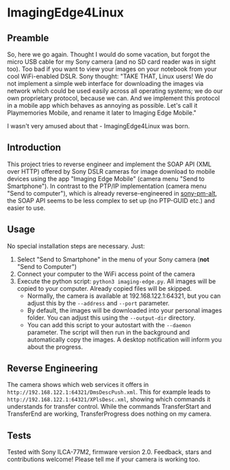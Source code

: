 # ImagingEdge4Linux

## Preamble
So, here we go again. Thought I would do some vacation, but forgot the micro USB cable for my Sony camera (and no SD card reader was in sight too). Too bad if you want to view your images on your notebook from your cool WiFi-enabled DSLR. Sony thought: "TAKE THAT, Linux users! We do not implement a simple web interface for downloading the images via network which could be used easily across all operating systems; we do our own proprietary protocol, because we can. And we implement this protocol in a mobile app which behaves as annoying as possible. Let's call it Playmemories Mobile, and rename it later to Imaging Edge Mobile."

I wasn't very amused about that - ImagingEdge4Linux was born.

## Introduction
This project tries to reverse engineer and implement the SOAP API (XML over HTTP) offered by Sony DSLR cameras for image download to mobile devices using the app "Imaging Edge Mobile" (camera menu "Send to Smartphone"). In contrast to the PTP/IP implementation (camera menu "Send to computer"), which is already reverse-engineered in [sony-pm-alt](https://github.com/falk0069/sony-pm-alt), the SOAP API seems to be less complex to set up (no PTP-GUID etc.) and easier to use.

## Usage
No special installation steps are necessary. Just:

1. Select "Send to Smartphone" in the menu of your Sony camera (**not** "Send to Computer")
2. Connect your computer to the WiFi access point of the camera
3. Execute the python script: `python3 imaging-edge.py`. All images will be copied to your computer. Already copied files will be skipped.
   - Normally, the camera is available at 192.168.122.1:64321, but you can adjust this by the `--address` and `--port` parameter.
   - By default, the images will be downloaded into your personal images folder. You can adjust this using the `--output-dir` directory.
   - You can add this script to your autostart with the `--daemon` parameter. The script will then run in the background and automatically copy the images. A desktop notification will inform you about the progress.

## Reverse Engineering
The camera shows which web services it offers in `http://192.168.122.1:64321/DmsDescPush.xml`. This for example leads to `http://192.168.122.1:64321/XPlsDesc.xml`, showing which commands it understands for transfer control. While the commands TransferStart and TransferEnd are working, TransferProgress does nothing on my camera.

## Tests
Tested with Sony ILCA-77M2, firmware version 2.0. Feedback, stars and contributions welcome! Please tell me if your camera is working too.
